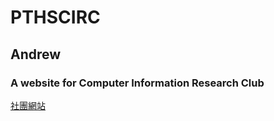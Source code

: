# PTHSCIRC
## Andrew
### A website for Computer Information Research Club
[社團網站](https://www.instagram.com/pths_csc_113/)
